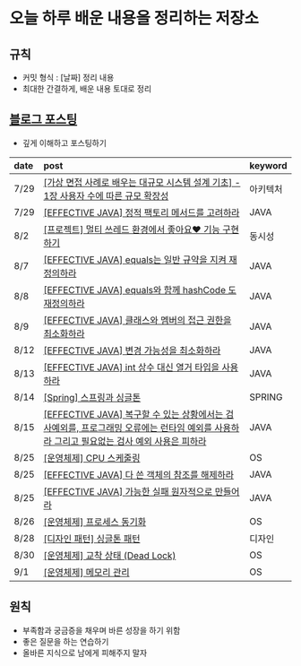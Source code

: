 # 오늘 하루 배운 내용을 정리하는 저장소

## 규칙

- 커밋 형식 : [날짜] 정리 내용
- 최대한 간결하게, 배운 내용 토대로 정리

## [블로그 포스팅](https://velog.io/@gyuseong)

- 깊게 이해하고 포스팅하기



| date  | post                                                                                                                                                                                                                                                                                                                                                                                                      | keyword |
|:------|:----------------------------------------------------------------------------------------------------------------------------------------------------------------------------------------------------------------------------------------------------------------------------------------------------------------------------------------------------------------------------------------------------------|:--------|
| 7/29  | [[가상 면접 사례로 배우는 대규모 시스템 설계 기초] - 1장 사용자 수에 따른 규모 확장성](https://velog.io/@gyuseong/%EA%B0%80%EC%83%81-%EB%A9%B4%EC%A0%91-%EC%82%AC%EB%A1%80%EB%A1%9C-%EB%B0%B0%EC%9A%B0%EB%8A%94-%EB%8C%80%EA%B7%9C%EB%AA%A8-%EC%8B%9C%EC%8A%A4%ED%85%9C-%EC%84%A4%EA%B3%84-%EA%B8%B0%EC%B4%88-1%EC%9E%A5-%EC%82%AC%EC%9A%A9%EC%9E%90-%EC%88%98%EC%97%90-%EB%94%B0%EB%A5%B8-%EA%B7%9C%EB%AA%A8-%ED%99%95%EC%9E%A5%EC%84%B1) | 아키텍처    |       |    
| 7/29  | [[EFFECTIVE JAVA] 정적 팩토리 메서드를 고려하라](https://velog.io/@gyuseong/EFFECTIVE-JAVA-%EC%A0%95%EC%A0%81-%ED%8C%A9%ED%86%A0%EB%A6%AC-%EB%A9%94%EC%84%9C%EB%93%9C%EB%A5%BC-%EA%B3%A0%EB%A0%A4%ED%95%98%EB%9D%BC)                                                                                                                                                                                                   | JAVA    |
| 8/2   | [[프로젝트] 멀티 쓰레드 환경에서 좋아요❤️ 기능 구현하기](https://velog.io/@gyuseong/%ED%94%84%EB%A1%9C%EC%A0%9D%ED%8A%B8-%EB%A9%80%ED%8B%B0-%EC%93%B0%EB%A0%88%EB%93%9C-%ED%99%98%EA%B2%BD%EC%97%90%EC%84%9C-%EC%A2%8B%EC%95%84%EC%9A%94-%EA%B8%B0%EB%8A%A5-%EA%B5%AC%ED%98%84%ED%95%98%EA%B8%B0)| 동시성     |
| 8/7 | [[EFFECTIVE JAVA] equals는 일반 규약을 지켜 재정의하라 ](https://velog.io/@gyuseong/EFFECTIVE-JAVA-equals%EB%8A%94-%EC%9D%BC%EB%B0%98-%EA%B7%9C%EC%95%BD%EC%9D%84-%EC%A7%80%EC%BC%9C-%EC%9E%AC%EC%A0%95%EC%9D%98%ED%95%98%EB%9D%BC)|JAVA|
|8/8|[[EFFECTIVE JAVA] equals와 함께 hashCode 도 재정의하라 ](https://velog.io/@gyuseong/EFFECTIVE-JAVA-equals%EC%99%80-%ED%95%A8%EA%BB%98-hashCode-%EB%8F%84-%EC%9E%AC%EC%A0%95%EC%9D%98%ED%95%98%EB%9D%BC)|JAVA|
|8/9|[[EFFECTIVE JAVA] 클래스와 멤버의 접근 권한을 최소화하라](https://velog.io/@gyuseong/EFFECTIVE-JAVA-%ED%81%B4%EB%9E%98%EC%8A%A4%EC%99%80-%EB%A9%A4%EB%B2%84%EC%9D%98-%EC%A0%91%EA%B7%BC-%EA%B6%8C%ED%95%9C%EC%9D%84-%EC%B5%9C%EC%86%8C%ED%99%94%ED%95%98%EB%9D%BC)|JAVA|
|8/12|[[EFFECTIVE JAVA] 변경 가능성을 최소화하라](https://velog.io/@gyuseong/EFFECTIVE-JAVA-%EB%B3%80%EA%B2%BD-%EA%B0%80%EB%8A%A5%EC%84%B1%EC%9D%84-%EC%B5%9C%EC%86%8C%ED%99%94%ED%95%98%EB%9D%BC)|JAVA|
|8/13|[[EFFECTIVE JAVA] int 상수 대신 열거 타입을 사용하라](https://velog.io/@gyuseong/EFFECTIVE-JAVA-int-%EC%83%81%EC%88%98-%EB%8C%80%EC%8B%A0-%EC%97%B4%EA%B1%B0-%ED%83%80%EC%9E%85%EC%9D%84-%EC%82%AC%EC%9A%A9%ED%95%98%EB%9D%BC)|JAVA|
|8/14|[[Spring] 스프링과 싱글톤](https://velog.io/@gyuseong/Spring-%EC%8A%A4%ED%94%84%EB%A7%81-%ED%94%84%EB%A0%88%EC%9E%84%EC%9B%8C%ED%81%AC%EB%8A%94-%EC%99%9C-%EA%B8%B0%EB%B3%B8%EC%A0%81%EC%9C%BC%EB%A1%9C-%EC%8B%B1%EA%B8%80%ED%86%A4-%ED%8C%A8%ED%84%B4%EC%9C%BC%EB%A1%9C-%EB%B9%88%EC%9D%84-%EA%B4%80%EB%A6%AC%ED%95%98%EB%8A%94%EA%B0%80)|SPRING|
|8/15|[[EFFECTIVE JAVA] 복구할 수 있는 상황에서는 검사예외를, 프로그래밍 오류에는 런타임 예외를 사용하라 그리고 필요없는 검사 예외 사용은 피하라](https://velog.io/@gyuseong/EFFECTIVE-JAVA-%EB%B3%B5%EA%B5%AC%ED%95%A0-%EC%88%98-%EC%9E%88%EB%8A%94-%EC%83%81%ED%99%A9%EC%97%90%EC%84%9C%EB%8A%94-%EA%B2%80%EC%82%AC%EC%98%88%EC%99%B8%EB%A5%BC-%ED%94%84%EB%A1%9C%EA%B7%B8%EB%9E%98%EB%B0%8D-%EC%98%A4%EB%A5%98%EC%97%90%EB%8A%94-%EB%9F%B0%ED%83%80%EC%9E%84-%EC%98%88%EC%99%B8%EB%A5%BC-%EC%82%AC%EC%9A%A9%ED%95%98%EB%9D%BC-%EA%B7%B8%EB%A6%AC%EA%B3%A0-%ED%95%84%EC%9A%94%EC%97%86%EB%8A%94-%EA%B2%80%EC%82%AC-%EC%98%88%EC%99%B8-%EC%82%AC%EC%9A%A9%EC%9D%80-%ED%94%BC%ED%95%98%EB%9D%BC)|JAVA|
|8/25|[[운영체제] CPU 스케줄링](https://velog.io/@gyuseong/%EC%9A%B4%EC%98%81%EC%B2%B4%EC%A0%9C-CPU-%EC%8A%A4%EC%BC%80%EC%A4%84%EB%A7%81)|OS|
|8/25|[[EFFECTIVE JAVA] 다 쓴 객체의 참조를 해제하라](https://velog.io/@gyuseong/EFFECTIVE-JAVA-%EB%8B%A4-%EC%93%B4-%EA%B0%9D%EC%B2%B4%EC%9D%98-%EC%B0%B8%EC%A1%B0%EB%A5%BC-%ED%95%B4%EC%A0%9C%ED%95%98%EB%9D%BC)|JAVA|
|8/25|[[EFFECTIVE JAVA] 가능한 실패 원자적으로 만들어라](https://velog.io/@gyuseong/EFFECTIVE-JAVA-%EA%B0%80%EB%8A%A5%ED%95%9C-%EC%8B%A4%ED%8C%A8-%EC%9B%90%EC%9E%90%EC%A0%81%EC%9C%BC%EB%A1%9C-%EB%A7%8C%EB%93%A4%EC%96%B4%EB%9D%BC)|JAVA|
|8/26|[[운영체제] 프로세스 동기화](https://velog.io/@gyuseong/%EC%9A%B4%EC%98%81%EC%B2%B4%EC%A0%9C-%ED%94%84%EB%A1%9C%EC%84%B8%EC%8A%A4-%EB%8F%99%EA%B8%B0%ED%99%94)|OS|
|8/28|[[디자인 패턴] 싱글톤 패턴](https://velog.io/@gyuseong/%EB%94%94%EC%9E%90%EC%9D%B8-%ED%8C%A8%ED%84%B4-%EC%8B%B1%EA%B8%80%ED%86%A4-%ED%8C%A8%ED%84%B4)|디자인|
|8/30|[[운영체제] 교착 상태 (Dead Lock)](https://velog.io/@gyuseong/%EC%9A%B4%EC%98%81%EC%B2%B4%EC%A0%9C-%EA%B5%90%EC%B0%A9-%EC%83%81%ED%83%9C-Dead-Lock)|OS|
|9/1|[[운영체제] 메모리 관리](https://velog.io/@gyuseong/%EC%9A%B4%EC%98%81%EC%B2%B4%EC%A0%9C-%EB%A9%94%EB%AA%A8%EB%A6%AC-%EA%B4%80%EB%A6%AC)|OS|

## 원칙

- 부족함과 궁금증을 채우며 바른 성장을 하기 위함
- 좋은 질문을 하는 연습하기
- 올바른 지식으로 남에게 피해주지 말자
